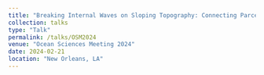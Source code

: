 ```yaml
---
title: "Breaking Internal Waves on Sloping Topography: Connecting Parcel Displacements to Overturn Size, Interior-Boundary Exchanges, and Mixing"
collection: talks
type: "Talk"
permalink: /talks/OSM2024
venue: "Ocean Sciences Meeting 2024"
date: 2024-02-21
location: "New Orleans, LA"
---
```

